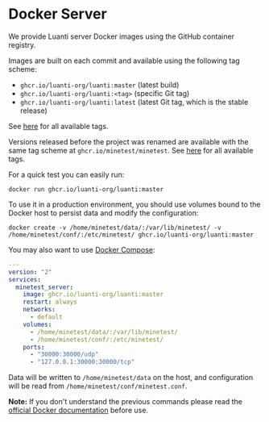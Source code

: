 # Docker Server

We provide Luanti server Docker images using the GitHub container registry.

Images are built on each commit and available using the following tag scheme:

* `ghcr.io/luanti-org/luanti:master` (latest build)
* `ghcr.io/luanti-org/luanti:<tag>` (specific Git tag)
* `ghcr.io/luanti-org/luanti:latest` (latest Git tag, which is the stable release)

See [here](https://github.com/luanti-org/luanti/pkgs/container/luanti) for all available tags.

Versions released before the project was renamed are available with the same tag scheme at `ghcr.io/minetest/minetest`.
See [here](https://github.com/orgs/minetest/packages/container/package/minetest) for all available tags.

For a quick test you can easily run:

```shell
docker run ghcr.io/luanti-org/luanti:master
```

To use it in a production environment, you should use volumes bound to the Docker host to persist data and modify the configuration:

```shell
docker create -v /home/minetest/data/:/var/lib/minetest/ -v /home/minetest/conf/:/etc/minetest/ ghcr.io/luanti-org/luanti:master
```

You may also want to use [Docker Compose](https://docs.docker.com/compose):

```yaml
---
version: "2"
services:
  minetest_server:
    image: ghcr.io/luanti-org/luanti:master
    restart: always
    networks:
      - default
    volumes:
      - /home/minetest/data/:/var/lib/minetest/
      - /home/minetest/conf/:/etc/minetest/
    ports:
      - "30000:30000/udp"
      - "127.0.0.1:30000:30000/tcp"
```

Data will be written to `/home/minetest/data` on the host, and configuration will be read from `/home/minetest/conf/minetest.conf`.

**Note:** If you don't understand the previous commands please read the [official Docker documentation](https://docs.docker.com) before use.
